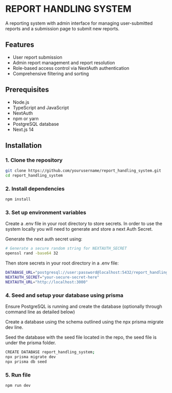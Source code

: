 # REPORT HANDLING SYSTEM

A reporting system with admin interface for managing user-submitted reports and a submission page to submit new reports.

## Features

- User report submission
- Admin report management and report resolution
- Role-based access control via NextAuth authentication
- Comprehensive filtering and sorting


## Prerequisites

- Node.js
- TypeScript and JavaScript
- NextAuth
- npm or yarn
- PostgreSQL database
- Next.js 14

## Installation

### 1. Clone the repository

```bash
git clone https://github.com/yourusername/report_handling_system.git
cd report_handling_system

```

### 2. Install dependencies

```bash
npm install
```

### 3. Set up environment variables

Create a .env file in your root directory to store secrets. In order to use the system locally you will need to generate and store a next Auth Secret.

Generate the next auth secret using:

```bash
# Generate a secure random string for NEXTAUTH_SECRET
openssl rand -base64 32
```

Then store secrets in your root directory in a .env file:

```bash
DATABASE_URL="postgresql://user:password@localhost:5432/report_handling_system"
NEXTAUTH_SECRET="your-secure-secret-here"
NEXTAUTH_URL="http://localhost:3000"
```

### 4. Seed and setup your database using prisma

Ensure PostgreSQL is running and create the database (optionally through command line as detailed below)

Create a database using the schema outlined using the npx prisma migrate dev line.

Seed the database with the seed file located in the repo, the seed file is under the prisma folder.



```bash
CREATE DATABASE report_handling_system;
npx prisma migrate dev
npx prisma db seed
```


### 5. Run file

```bash
npm run dev
```
